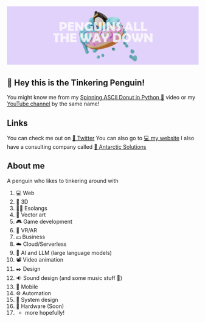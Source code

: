 ![bannar.png](./images/bannar.png "bannar.png")
----

## 👋 Hey this is the Tinkering Penguin! 

You might know me from my [Spinning ASCII Donut in Python 🍩](https://www.youtube.com/watch?v=D26bLJ9ut88) video or my [YouTube channel](https://www.youtube.com/@tinkeringpenguin) by the same name! 

## Links

You can check me out on [🐥 Twitter](https://twitter.com/PenguinTinkerer) 
You can also go to [💻 my website](https://tinkeringpenguin.com/) 
I also have a consulting company called [🐧 Antarctic Solutions](https://www.antarcticsolutions.ca/)

## About me

A penguin who likes to tinkering around with
1. 💻 Web
2. 🧊 3D
3. 😶‍🌫️ Esolangs
4. 📐 Vector art
5. 🎮 Game development
6. 🥽 VR/AR
7. 💵 Business
8. ☁️ Cloud/Serverless
9. 🤖 AI and LLM (large language models)
10. 📽️ Video animation
11. ✒️ Design
12. 🔉 Sound design (and some music stuff 🥺)
13. 📱 Mobile
14. ⚙️ Automation
15. 🧿 System design
16. 🎡 Hardware (Soon)
17. + more hopefully!

<!--- Before you say this list is too long, everything is interesting to me ok!  -->